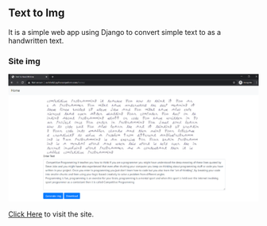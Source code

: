 ## Text to Img

It is a simple web app using Django to convert simple text to as a handwritten text.

### Site img
![Demo img](demo.png)

[Click Here](http://av1shek2.pythonanywhere.com/home/) to visit the site.
